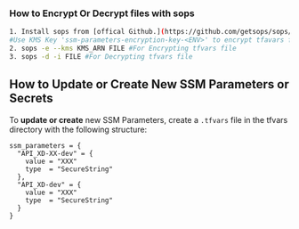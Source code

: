 ### How to Encrypt Or Decrypt files with sops
```bash
1. Install sops from [offical Github.](https://github.com/getsops/sops/releases)
#Use KMS Key 'ssm-parameters-encryption-key-<ENV>' to encrypt tfavars file
2. sops -e --kms KMS_ARN FILE #For Encrypting tfvars file
3. sops -d -i FILE #For Decrypting tfvars file
```

## How to Update or Create New SSM Parameters or Secrets

To **update or create** new SSM Parameters, create a `.tfvars` file in the tfvars directory with the following structure:

```hcl
ssm_parameters = {
  "API_XD-XX-dev" = {
    value = "XXX"
    type  = "SecureString"
  },
  "API_XD-dev" = {
    value = "XXX"
    type  = "SecureString"
  }
}
